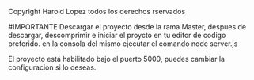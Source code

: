 Copyright Harold Lopez todos los derechos rservados

#IMPORTANTE
Descargar el proyecto desde la rama Master, despues de descargar, descomprimir e iniciar el proycto en tu editor de codigo preferido. en la consola del mismo ejecutar el comando node server.js

El proyecto está habilitado bajo el puerto 5000, puedes cambiar la configuracion si lo deseas.